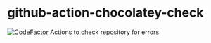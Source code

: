 # github-action-chocolatey-check

[![CodeFactor](https://www.codefactor.io/repository/github/tunisiano187/github-action-chocolatey-check/badge)](https://www.codefactor.io/repository/github/tunisiano187/github-action-chocolatey-check)
Actions to check repository for errors
